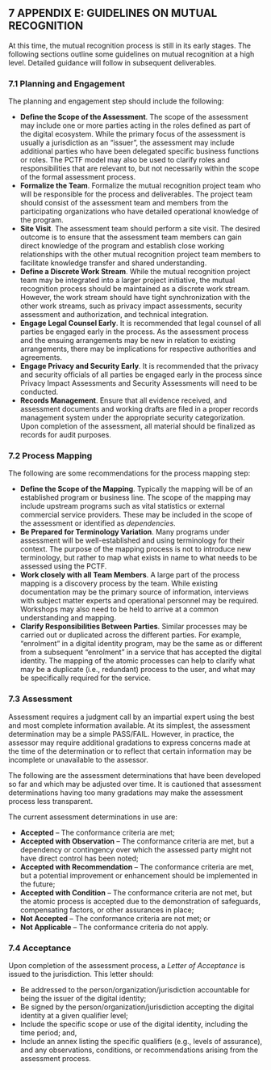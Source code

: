 
<a name="sec7"></a>

<div class="breaker"></div>

## 7 <a name="APPENDIX E"></a>APPENDIX E: GUIDELINES ON MUTUAL RECOGNITION

At this time, the mutual recognition process is still in its early stages. The following sections outline some guidelines on mutual recognition at a high level. Detailed guidance will follow in subsequent deliverables.

### 7.1 Planning and Engagement

The planning and engagement step should include the following:

* **Define the Scope of the Assessment**. The scope of the assessment may include one or more parties acting in the roles defined as part of the digital ecosystem. While the primary focus of the assessment is usually a jurisdiction as an “issuer”, the assessment may include additional parties who have been delegated specific business functions or roles. The PCTF model may also be used to clarify roles and responsibilities that are relevant to, but not necessarily within the scope of the formal assessment process.
* **Formalize the Team**. Formalize the mutual recognition project team who will be responsible for the process and deliverables. The project team should consist of the assessment team and members from the participating organizations who have detailed operational knowledge of the program.
* **Site Visit**. The assessment team should perform a site visit. The desired outcome is to ensure that the assessment team members can gain direct knowledge of the program and establish close working relationships with the other mutual recognition project team members to facilitate knowledge transfer and shared understanding.
* **Define a Discrete Work Stream**. While the mutual recognition project team may be integrated into a larger project initiative, the mutual recognition process should be maintained as a discrete work stream. However, the work stream should have tight synchronization with the other work streams, such as privacy impact assessments, security assessment and authorization, and technical integration.
* **Engage Legal Counsel Early**. It is recommended that legal counsel of all parties be engaged early in the process. As the assessment process and the ensuing arrangements may be new in relation to existing arrangements, there may be implications for respective authorities and agreements.
* **Engage Privacy and Security Early**. It is recommended that the privacy and security officials of all parties be engaged early in the process since Privacy Impact Assessments and Security Assessments will need to be conducted.
* **Records Management**. Ensure that all evidence received, and assessment documents and working drafts are filed in a proper records management system under the appropriate security categorization. Upon completion of the assessment, all material should be finalized as records for audit purposes.

### 7.2 Process Mapping

The following are some recommendations for the process mapping step:

* **Define the Scope of the Mapping**. Typically the mapping will be of an established program or business line. The scope of the mapping may include upstream programs such as vital statistics or external commercial service providers. These may be included in the scope of the assessment or identified as *dependencies*.
* **Be Prepared for Terminology Variation**. Many programs under assessment will be well-established and using terminology for their context. The purpose of the mapping process is not to introduce new terminology, but rather to map what exists in name to what needs to be assessed using the PCTF.
* **Work closely with all Team Members**. A large part of the process mapping is a discovery process by the team. While existing documentation may be the primary source of information, interviews with subject matter experts and operational personnel may be required. Workshops may also need to be held to arrive at a common understanding and mapping.
* **Clarify Responsibilities Between Parties**. Similar processes may be carried out or duplicated across the different parties. For example, “enrolment” in a digital identity program, may be the same as or different from a subsequent “enrolment” in a service that has accepted the digital identity. The mapping of the atomic processes can help to clarify what may be a duplicate (i.e., redundant) process to the user, and what may be specifically required for the service.

### 7.3 Assessment

Assessment requires a judgment call by an impartial expert using the best and most complete information available. At its simplest, the assessment determination may be a simple PASS/FAIL. However, in practice, the assessor may require additional gradations to express concerns made at the time of the determination or to reflect that certain information may be incomplete or unavailable to the assessor.

The following are the assessment determinations that have been developed so far and which may be adjusted over time. It is cautioned that assessment determinations having too many gradations may make the assessment process less transparent.

The current assessment determinations in use are:
* **Accepted** – The conformance criteria are met;
* **Accepted with Observation** – The conformance criteria are met, but a dependency or contingency over which the assessed party might not have direct control has been noted;
* **Accepted with Recommendation** – The conformance criteria are met, but a potential improvement or enhancement should be implemented in the future;
* **Accepted with Condition** – The conformance criteria are not met, but the atomic process is accepted due to the demonstration of safeguards, compensating factors, or other assurances in place;
* **Not Accepted** – The conformance criteria are not met; or
* **Not Applicable** – The conformance criteria do not apply.

### 7.4 Acceptance

Upon completion of the assessment process, a *Letter of Acceptance* is issued to the jurisdiction. This letter should:
* Be addressed to the person/organization/jurisdiction accountable for being the issuer of the digital identity;
* Be signed by the person/organization/jurisdiction accepting the digital identity at a given qualifier level;
* Include the specific scope or use of the digital identity, including the time period; and,
* Include an annex listing the specific qualifiers (e.g., levels of assurance), and any observations, conditions, or recommendations arising from the assessment process.







